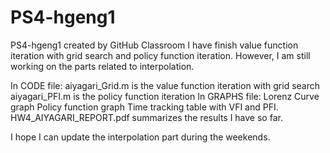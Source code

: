 # PS4-hgeng1
PS4-hgeng1 created by GitHub Classroom
I have finish value function iteration with grid search and policy function iteration. 
However, I am still working on the parts related to interpolation.

In CODE file: 
  aiyagari_Grid.m is the value function iteration with grid search
  aiyagari_PFI.m is the policy function iteration
In GRAPHS file:
  Lorenz Curve graph
  Policy function graph
  Time tracking table with VFI and PFI.
HW4_AIYAGARI_REPORT.pdf summarizes the results I have so far.

I hope I can update the interpolation part during the weekends.
